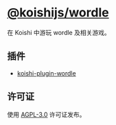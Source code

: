 # [@koishijs/wordle](https://wordle.koishi.chat)

在 Koishi 中游玩 wordle 及相关游戏。

## 插件

- [koishi-plugin-wordle](https://wordle.koishi.chat/plugins/wordle.html)

## 许可证

使用 [AGPL-3.0](https://github.com/koishijs/wordle/tree/master/LICENSE) 许可证发布。
